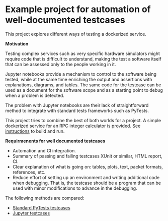 # Example project for automation of well-documented testcases

This project explores different ways of testing a dockerized service.

**Motivation**

Testing complex services such as very specific hardware simulators might require code that is difficult to understand, making the test a software itself that can be assessed only to the people working in it.

Jupyter notebooks provide a mechanism to control to the software being tested, while at the same time enriching the output and assertions with explanations, diagrams, and tables. The same code for the testcase can be used as a document for the software scope and as a starting point to debug when a problem is detected.

The problem with Jupyter notebooks are their lack of straightforward method to integrate with standard tests frameworks such as PyTests.

This project tries to combine the best of both worlds for a project.
A simple dockerized service for an RPC integer calculator is provided. See [instructions](services/calculator) to build and run.

**Requirmenents for well documented testcases**

- Automation and CI integration.
- Summary of passing and failing testcases XUnit or similar, HTML report, CI.
- Clear explanation of what is going on: tables, plots, text, packet formats, references, etc.
- Reduce effort of setting up an environment and writing additional code when debugging. That is, the testcase should be a program that can be used with minor modifications to advance in the debugging.

The following methods are compared:

- [Standard PyTests testcases](./pytest_testcases)
- [Jupyter testcases](./jupyter_testcases)
